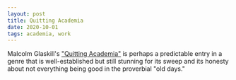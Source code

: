 ```yaml
---
layout: post
title: Quitting Academia
date: 2020-10-01
tags: academia, work
---
```


Malcolm Glaskill's ["Quitting Academia"](https://www.lrb.co.uk/the-paper/v42/n18/malcolm-gaskill/diary) is perhaps a predictable entry in a genre that is well-established but still stunning for its sweep and its honesty about not everything being good in the proverbial "old days."